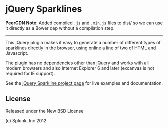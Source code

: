jQuery Sparklines
=================

**PeerCDN Note**: Added compiled `.js` and `.min.js` files to dist/ so we can use it directly as a Bower dep
without a compilation step.

----

This jQuery plugin makes it easy to generate a number of different types
of sparklines directly in the browser, using online a line of two of HTML 
and Javascript.

The plugin has no dependencies other than jQuery and works with all modern 
browsers and also Internet Explorer 6 and later (excanvas is not required
for IE support).

See the [jQuery Sparkline project page](http://omnipotent.net/jquery.sparkline/)
for live examples and documentation.

## License

Released under the New BSD License

(c) Splunk, Inc 2012

